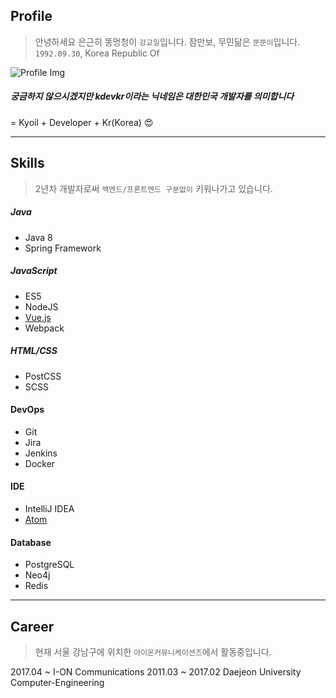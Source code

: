 ## Profile
> 안녕하세요 은근히 똥멍청이 `강교일`입니다.
> 잠만보, 무민닮은 `뚠뚠이`입니다.
> `1992.09.30`, Korea Republic Of

![Profile Img](/images/snorlax.gif)

##### 궁금하지 않으시겠지만 kdevkr이라는 닉네임은 대한민국 개발자를 의미합니다
= Kyoil + Developer + Kr(Korea)   :heart_eyes:

---
## Skills
> 2년차 개발자로써 `백엔드/프론트엔드 구분없이` 키워나가고 있습니다.

##### Java
- Java 8
- Spring Framework

##### JavaScript
- ES5
- NodeJS
- [Vue.js](https://vuejs.org/)
- Webpack

##### HTML/CSS
- PostCSS
- SCSS

#### DevOps
- Git
- Jira
- Jenkins
- Docker

#### IDE
- IntelliJ IDEA
- [Atom](https://atom.io/)

#### Database
- PostgreSQL
- Neo4j
- Redis

---
## Career
> 현재 서울 강남구에 위치한 `아이온커뮤니케이션즈`에서 활동중입니다.

2017.04 ~ I-ON Communications
2011.03 ~ 2017.02 Daejeon University Computer-Engineering  
